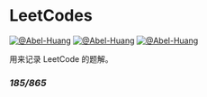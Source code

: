 # LeetCodes

[![@Abel-Huang](https://img.shields.io/sonar/http/sonar.petalslink.com/org.ow2.petals%3Apetals-se-ase/coverage.svg)](https://github.com/Abel-Huang/leetcodes)
[![@Abel-Huang](https://img.shields.io/packagist/l/doctrine/orm.svg)](https://github.com/Abel-Huang/leetcodes)
[![@Abel-Huang](https://img.shields.io/uptimerobot/status/m778918918-3e92c097147760ee39d02d36.svg)](https://github.com/Abel-Huang/leetcodes)


用来记录 LeetCode 的题解。



### *185/865*
